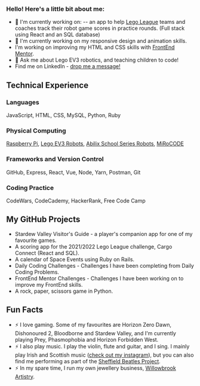 ### Hello!  Here's a little bit about me:

- 🔭 I'm currently working on:
-- an app to help [Lego League](https://education.theiet.org/first-lego-league-programmes/) teams and coaches track their robot game scores in practice rounds.  (Full stack using React and an SQL database)
- 🌱 I'm currently working on my responsive design and animation skills.
- I'm working on improving my HTML and CSS skills with [FrontEnd Mentor](https://www.frontendmentor.io/).
- 💬 Ask me about Lego EV3 robotics, and teaching children to code!  
- Find me on LinkedIn - [drop me a message!](https://www.linkedin.com/in/katherine-hurdley-77468978/)


## Technical Experience
### Languages
JavaScript, HTML, CSS, MySQL, Python, Ruby

### Physical Computing
[Raspberry Pi](https://www.raspberrypi.com/), [Lego EV3 Robots](https://education.lego.com/en-us/products/lego-mindstorms-education-ev3-core-set/5003400#lego-mindstorms-education-ev3), [Abilix School Series Robots](http://www.wergame.org/), [MiRoCODE](https://www.miro-e.com/)

### Frameworks and Version Control
GitHub, Express, React, Vue, Node, Yarn, Postman, Git

### Coding Practice
CodeWars, CodeCademy, HackerRank, Free Code Camp

## My GitHub Projects
- Stardew Valley Visitor's Guide - a player's companion app for one of my favourite games.
- A scoring app for the 2021/2022 Lego League challenge, Cargo Connect (React and SQL).
- A calendar of Space Events using Ruby on Rails.
- Daily Coding Challenges - Challenges I have been completing from Daily Coding Problems.
- FrontEnd Mentor Challenges - Challenges I have been working on to improve my FrontEnd skills.  
- A rock, paper, scissors game in Python.

## Fun Facts
- ⚡ I love gaming.  Some of my favourites are Horizon Zero Dawn, Dishonoured 2, Bloodborne and Stardew Valley, and I'm currently playing Prey, Phasmophobia and Horizon Forbidden West.
- ⚡ I also play music.  I play the violin, flute and guitar, and I sing.  I mainly play Irish and Scottish music ([check out my instagram](http://www.instagram.com/kathurdleymusic)), but you can also find me performing as part of the [Sheffield Beatles Project](https://thesheffieldbeatlesproject.podbean.com/).
- ⚡ In my spare time, I run my own jewellery business, [Willowbrook Artistry](http://www.willowbrookartistry.co.uk).
